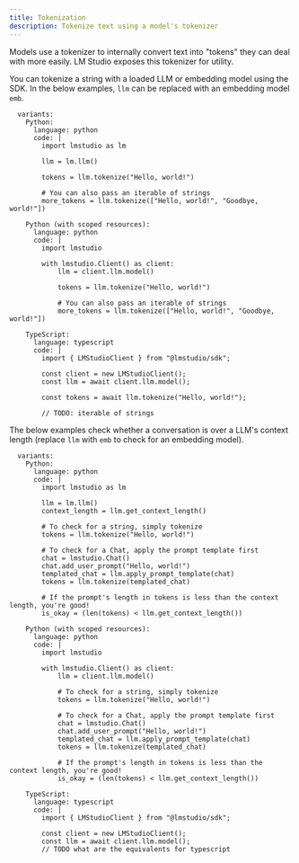 ```yaml
---
title: Tokenization
description: Tokenize text using a model's tokenizer
---
```


Models use a tokenizer to internally convert text into "tokens" they can deal with more easily. LM Studio exposes this tokenizer for utility.

You can tokenize a string with a loaded LLM or embedding model using the SDK. In the below examples, `llm` can be replaced with an embedding model `emb`.

```lms_code_snippet
  variants:
    Python:
      language: python
      code: |
        import lmstudio as lm

        llm = lm.llm()

        tokens = llm.tokenize("Hello, world!")

        # You can also pass an iterable of strings
        more_tokens = llm.tokenize(["Hello, world!", "Goodbye, world!"])

    Python (with scoped resources):
      language: python
      code: |
        import lmstudio

        with lmstudio.Client() as client:
            llm = client.llm.model()

            tokens = llm.tokenize("Hello, world!")

            # You can also pass an iterable of strings
            more_tokens = llm.tokenize(["Hello, world!", "Goodbye, world!"])

    TypeScript:
      language: typescript
      code: |
        import { LMStudioClient } from "@lmstudio/sdk";

        const client = new LMStudioClient();
        const llm = await client.llm.model();

        const tokens = await llm.tokenize("Hello, world!");

        // TODO: iterable of strings
```

The below examples check whether a conversation is over a LLM's context length
(replace `llm` with `emb` to check for an embedding model).

```lms_code_snippet
  variants:
    Python:
      language: python
      code: |
        import lmstudio as lm

        llm = lm.llm()
        context_length = llm.get_context_length()

        # To check for a string, simply tokenize
        tokens = llm.tokenize("Hello, world!")

        # To check for a Chat, apply the prompt template first
        chat = lmstudio.Chat()
        chat.add_user_prompt("Hello, world!")
        templated_chat = llm.apply_prompt_template(chat)
        tokens = llm.tokenize(templated_chat)

        # If the prompt's length in tokens is less than the context length, you're good!
        is_okay = (len(tokens) < llm.get_context_length())

    Python (with scoped resources):
      language: python
      code: |
        import lmstudio

        with lmstudio.Client() as client:
            llm = client.llm.model()

            # To check for a string, simply tokenize
            tokens = llm.tokenize("Hello, world!")

            # To check for a Chat, apply the prompt template first
            chat = lmstudio.Chat()
            chat.add_user_prompt("Hello, world!")
            templated_chat = llm.apply_prompt_template(chat)
            tokens = llm.tokenize(templated_chat)

            # If the prompt's length in tokens is less than the context length, you're good!
            is_okay = (len(tokens) < llm.get_context_length())

    TypeScript:
      language: typescript
      code: |
        import { LMStudioClient } from "@lmstudio/sdk";

        const client = new LMStudioClient();
        const llm = await client.llm.model();
        // TODO what are the equivalents for typescript
```
